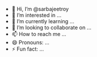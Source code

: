 - 👋 Hi, I’m @sarbajeetroy
- 👀 I’m interested in ...
- 🌱 I’m currently learning ...
- 💞️ I’m looking to collaborate on ...
- 📫 How to reach me ...
- 😄 Pronouns: ...
- ⚡ Fun fact: ...

<!---
sarbajeetroy/sarbajeetroy is a ✨ special ✨ repository because its `README.md` (this file) appears on your GitHub profile.
You can click the Preview link to take a look at your changes.
--->
